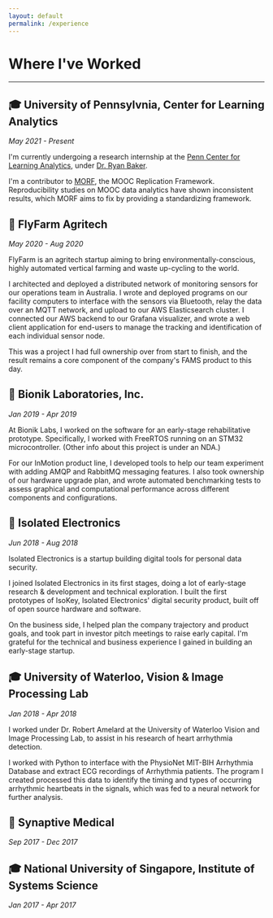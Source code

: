 ```yaml
---
layout: default
permalink: /experience
---
```


# Where I've Worked

---

## 🎓 University of Pennsylvnia, Center for Learning Analytics
*May 2021 - Present*

I'm currently undergoing a research internship at the [Penn Center for Learning Analytics](https://www.upenn.edu/learninganalytics/), under [Dr. Ryan Baker](https://www.upenn.edu/learninganalytics/ryanbaker/index.html).

I'm a contributor to [MORF](https://educational-technology-collective.github.io/morf/), the MOOC Replication Framework. Reproducibility studies on MOOC data analytics have shown inconsistent results, which MORF aims to fix by providing a standardizing framework.

## 🐝 FlyFarm Agritech
*May 2020 - Aug 2020*

FlyFarm is an agritech startup aiming to bring environmentally-conscious, highly automated vertical farming and waste up-cycling to the world.

I architected and deployed a distributed network of monitoring sensors for our operations team in Australia. I wrote and deployed programs on our facility computers to interface with the sensors via Bluetooth, relay the data over an MQTT network, and upload to our AWS Elasticsearch cluster. I connected our AWS backend to our Grafana visualizer, and wrote a web client application for end-users to manage the tracking and identification of each individual sensor node. 

This was a project I had full ownership over from start to finish, and the result remains a core component of the company's FAMS product to this day.

## 🦿 Bionik Laboratories, Inc.
*Jan 2019 - Apr 2019*

At Bionik Labs, I worked on the software for an early-stage rehabilitative prototype. Specifically, I worked with FreeRTOS running on an STM32 microcontroller. (Other info about this project is under an NDA.)

For our InMotion product line, I developed tools to help our team experiment with adding AMQP and RabbitMQ messaging features. I also took ownership of our hardware upgrade plan, and wrote automated benchmarking tests to assess graphical and computational performance across different components and configurations.
 
## 🔐 Isolated Electronics
*Jun 2018 - Aug 2018*

Isolated Electronics is a startup building digital tools for personal data security. 

I joined Isolated Electronics in its first stages, doing a lot of early-stage research & development and technical exploration.
I built the first prototypes of IsoKey, Isolated Electronics' digital security product, built off of open source hardware and software. 

On the business side, I helped plan the company trajectory and product goals, and took part in investor pitch meetings to raise early capital. I'm grateful for the technical and business experience I gained in building an early-stage startup.

## 🎓 University of Waterloo, Vision & Image Processing Lab
*Jan 2018 - Apr 2018*

I worked under Dr. Robert Amelard at the University of Waterloo Vision and Image Processing Lab, to assist in his research of heart arrhythmia detection.

I worked with Python to interface with the PhysioNet MIT-BIH Arrhythmia Database and extract ECG recordings of Arrhythmia patients. The program I created processed this data to identify the timing and types of occurring arrhythmic heartbeats in the signals, which was fed to a neural network for further analysis.

## 🧬 Synaptive Medical
*Sep 2017 - Dec 2017*

## 🎓 National University of Singapore, Institute of Systems Science
*Jan 2017 - Apr 2017*